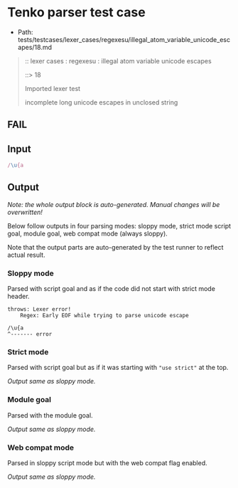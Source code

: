 # Tenko parser test case

- Path: tests/testcases/lexer_cases/regexesu/illegal_atom_variable_unicode_escapes/18.md

> :: lexer cases : regexesu : illegal atom variable unicode escapes
>
> ::> 18
>
> Imported lexer test
>
> incomplete long unicode escapes in unclosed string

## FAIL

## Input

`````js
/\u{a
`````

## Output

_Note: the whole output block is auto-generated. Manual changes will be overwritten!_

Below follow outputs in four parsing modes: sloppy mode, strict mode script goal, module goal, web compat mode (always sloppy).

Note that the output parts are auto-generated by the test runner to reflect actual result.

### Sloppy mode

Parsed with script goal and as if the code did not start with strict mode header.

`````
throws: Lexer error!
    Regex: Early EOF while trying to parse unicode escape

/\u{a
^------- error
`````

### Strict mode

Parsed with script goal but as if it was starting with `"use strict"` at the top.

_Output same as sloppy mode._

### Module goal

Parsed with the module goal.

_Output same as sloppy mode._

### Web compat mode

Parsed in sloppy script mode but with the web compat flag enabled.

_Output same as sloppy mode._
